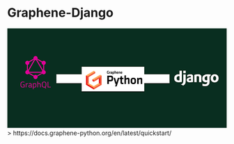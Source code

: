 # Graphene-Django
<img src="https://github.com/khaipham2204/Django/blob/main/GraphQL/graphene-django.png">
> https://docs.graphene-python.org/en/latest/quickstart/
